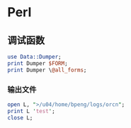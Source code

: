 # Perl

## 调试函数

```perl
use Data::Dumper;
print Dumper $FORM;
print Dumper \@all_forms;
```

### 输出文件

```perl
open L, ">/u04/home/bpeng/logs/orcn";
print L 'test';
close L;
```